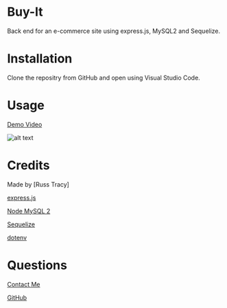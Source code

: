 # Buy-It
Back end for an e-commerce site using express.js, MySQL2 and Sequelize.

# Installation

Clone the repositry from GitHub and open using Visual Studio Code.

# Usage 
[Demo Video]()

![alt text]()

# Credits

Made by [Russ Tracy]

[express.js](https://www.npmjs.com/package/express)

[Node MySQL 2](https://www.npmjs.com/package/mysql2)

[Sequelize](https://www.npmjs.com/package/sequelize)

[dotenv](https://www.npmjs.com/package/dotenv)

# Questions

[Contact Me](asexton5@nd.edu)

[GitHub](https://github.com/abbycav)
